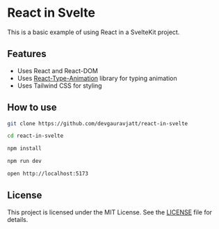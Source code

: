 # React in Svelte

This is a basic example of using React in a SvelteKit project.

## Features

- Uses React and React-DOM
- Uses [React-Type-Animation](https://www.npmjs.com/package/react-type-animation) library for typing animation
- Uses Tailwind CSS for styling

## How to use

```bash
git clone https://github.com/devgauravjatt/react-in-svelte

cd react-in-svelte

npm install

npm run dev

open http://localhost:5173
```

## License

This project is licensed under the MIT License. See the [LICENSE](LICENSE) file for details.
